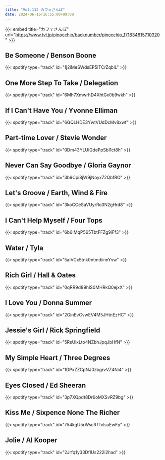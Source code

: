 ```yaml
---
title: "Vol.112 カフェさんぽ"
date: 2024-06-16T16:55:00+09:00
---
```


{{< embed title="カフェさんぽ" url="https://www.tvi.jp/pinocchio/backnumber/pinocchio_171834815710320" >}}

## Be Someone / Benson Boone
{{< spotify type="track" id="1j2iMeSWdsEP5ITCrZqbIL" >}}

## One More Step To Take / Delegation
{{< spotify type="track" id="6Mh7XmwrhD4XhtGx0b9wkh" >}}

## If I Can't Have You / Yvonne Elliman
{{< spotify type="track" id="6GQLHDE3YwtVUdDcMv8xwf" >}}

## Part-time Lover / Stevie Wonder
{{< spotify type="track" id="0Dm43YLUlGdePpSbI1ct8h" >}}

## Never Can Say Goodbye / Gloria Gaynor
{{< spotify type="track" id="3b9Cpi8jW9jNoyx72QbfRO" >}}

## Let's Groove / Earth, Wind & Fire
{{< spotify type="track" id="3koCCeSaVUyrRo3N2gHrd8" >}}

## I Can't Help Myself / Four Tops
{{< spotify type="track" id="6b6IMqP565TbtFFZg9iFf3" >}}

## Water / Tyla
{{< spotify type="track" id="5aIVCx5tnk0ntmdiinnYvw" >}}

## Rich Girl / Hall & Oates
{{< spotify type="track" id="0qRR9d89hIS0MHRkQ0ejxX" >}}

## I Love You / Donna Summer
{{< spotify type="track" id="2GinEvCvwEV4M5JHtnEzHC" >}}

## Jessie's Girl / Rick Springfield
{{< spotify type="track" id="5RsUlxLto4NZbhJpqJbHfN" >}}

## My Simple Heart / Three Degrees
{{< spotify type="track" id="1DPxZZCpNJ0zbgrvVZ4Ni4" >}}

## Eyes Closed / Ed Sheeran
{{< spotify type="track" id="3p7XQpdt8Dr6oMXSvRZ9bg" >}}

## Kiss Me / Sixpence None The Richer
{{< spotify type="track" id="754kgU5rWscRTfvlsuEwFp" >}}

## Jolie / Al Kooper
{{< spotify type="track" id="2Jrfq1y33DfIUs222I2had" >}}